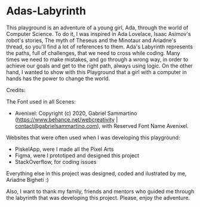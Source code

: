 # Adas-Labyrinth

This playground is an adventure of a young girl, Ada, through the world of Computer Science.
To do it, I was inspired in Ada Lovelace, Isaac Asimov's robot's stories, The myth of Theseus and the Minotaur and Ariadne's thread, so you'll find a lot of references to them.
Ada's Labyrinth represents the paths, full of challenges, that we need to cross while coding. Many times we need to make mistakes, and go through a wrong way, in order to achieve our goals and get to the right path, always using logic.
On the other hand, I wanted to show with this Playground that a girl with a computer in hands has the power to change the world.

Credits:

The Font used in all Scenes:

- Avenixel: Copyright (c) 2020, Gabriel Sammartino (https://www.behance.net/webcreativity | contact@gabrielsammartino.com), with Reserved Font Name Avenixel.

Websites that were often used when I was developing this playground:

- PiskelApp, were I made all the Pixel Arts
- Figma, were I prototiped and designed this project
- StackOverflow, for coding issues

Everything else in this project was designed, coded and ilustrated by me, Ariadne Bigheti :)

Also, I want to thank my family, friends and mentors who guided me through the labyrinth that was developing this project. 
Please, enjoy the adventure.
